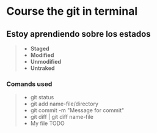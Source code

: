 # Course the git in terminal

## Estoy aprendiendo sobre los estados

> - **Staged**
> - **Modified**
> - **Unmodified**
> - **Untraked**

### Comands used

> - git status
> - git add name-file/directory
> - git commit -m "Message for commit"
> - git diff | git diff name-file
> - My file TODO

